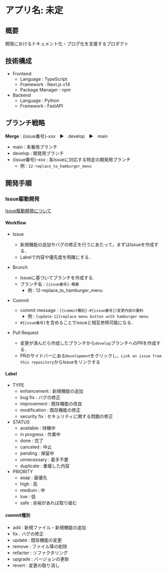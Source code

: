 # アプリ名: 未定
## 概要
開発におけるドキュメント化・ブログ化を支援するプロダクト

## 技術構成
- Frontend
  - Language : TypeScript
  - Framework : Next.js v14
  - Package Manager : npm
- Backend
  - Language : Python
  - Framework : FastAPI

## ブランチ戦略
**Merge** : {issue番号}-xxx　▶︎　develop　▶︎　main
- main : 本番用ブランチ
- develop : 開発用ブランチ
- {issue番号}-xxx : 各Issueに対応する特定の開発用ブランチ
  - 例 : `12-replace_to_hamburger_menu`

## 開発手順

### Issue駆動開発
[Issue駆動開発について](https://gist.github.com/Enchan1207/0ea2c7a7d6a3c16aea5683435d1972f8)

#### Workflow
- Issue
  - 新規機能の追加やバグの修正を行うにあたって，まずはIssueを作成する．
  - Labelで内容や優先度を明確にする．

- Brunch
  - Issueに基づいてブランチを作成する.
  - ブランチ名 : `{issue番号}-概要`
    - 例 : 12-replace_to_hamburger_menu

- Commit
  - commit message : `[{commit種別}-#{issue番号}]変更内容の要約`
    - 例 : `[update-12]replace menu button with hamburger menu`
  - `#{issue番号}`を含めることでissueと相互参照可能になる．

- Pull Request
  - 変更が済んだら作成したブランチから`develop`ブランチへのPRを作成する．
  - PRのサイドバーにある`Development`をクリックし，`Link an issue from this repository`からIssueをリンクする

#### Label
- TYPE
  - enhancement : 新規機能の追加
  - bug fix : バグの修正
  - improvement : 既存機能の改良
  - modification : 既存機能の修正
  - security fix : セキュリティに関する問題の修正
- STATUS
  - available : 待機中
  - in progress : 作業中
  - done : 完了
  - canceled : 中止
  - pending : 保留中
  - unnecessary : 着手不要
  - duplicate : 重複した内容
- PRIORITY
  - asap : 最優先
  - high : 高
  - medium : 中
  - low : 低
  - safe : 余裕があれば取り組む
 
#### commit種別
- add : 新規ファイル・新規機能の追加
- fix : バグの修正
- update : 既存機能の変更
- remove : ファイル等の削除
- refacter : リファクタリング
- upgrade : バージョンの更新
- revert : 変更の取り消し
